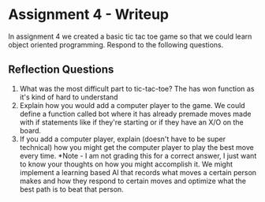 # Assignment 4 - Writeup

In assignment 4 we created a basic tic tac toe game so that we could learn object oriented programming. Respond to the following questions.

## Reflection Questions

1. What was the most difficult part to tic-tac-toe?
The has won function as it's kind of hard to understand
2. Explain how you would add a computer player to the game.
We could define a function called bot where it has already premade moves made with if statements like if they're starting or if they have an X/O on the board. 
3. If you add a computer player, explain (doesn't have to be super technical) how you might get the computer player to play the best move every time. *Note - I am not grading this for a correct answer, I just want to know your thoughts on how you might accomplish it.
We might implement a learning based AI that records what moves a certain person makes and how they respond to certain moves and optimize what the best path is to beat that person. 
